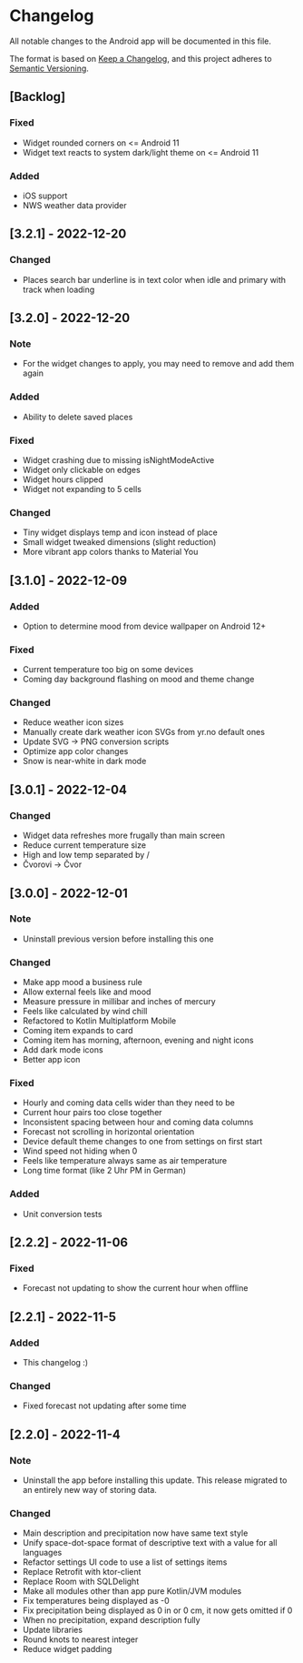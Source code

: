 # Changelog
All notable changes to the Android app will be documented in this file.

The format is based on [Keep a Changelog](https://keepachangelog.com/en/1.0.0/),
and this project adheres to [Semantic Versioning](https://semver.org/spec/v2.0.0.html).

## [Backlog]
### Fixed
- Widget rounded corners on <= Android 11
- Widget text reacts to system dark/light theme on <= Android 11
### Added
- iOS support
- NWS weather data provider

## [3.2.1] - 2022-12-20
### Changed
- Places search bar underline is in text color when idle and primary with track when loading

## [3.2.0] - 2022-12-20
### Note
- For the widget changes to apply, you may need to remove and add them again
### Added
- Ability to delete saved places
### Fixed
- Widget crashing due to missing isNightModeActive
- Widget only clickable on edges
- Widget hours clipped
- Widget not expanding to 5 cells
### Changed
- Tiny widget displays temp and icon instead of place
- Small widget tweaked dimensions (slight reduction)
- More vibrant app colors thanks to Material You

## [3.1.0] - 2022-12-09
### Added
- Option to determine mood from device wallpaper on Android 12+
### Fixed
- Current temperature too big on some devices
- Coming day background flashing on mood and theme change
### Changed
- Reduce weather icon sizes
- Manually create dark weather icon SVGs from yr.no default ones
- Update SVG -> PNG conversion scripts
- Optimize app color changes
- Snow is near-white in dark mode

## [3.0.1] - 2022-12-04
### Changed
- Widget data refreshes more frugally than main screen
- Reduce current temperature size
- High and low temp separated by /
- Čvorovi -> Čvor

## [3.0.0] - 2022-12-01
### Note
- Uninstall previous version before installing this one
### Changed
- Make app mood a business rule
- Allow external feels like and mood
- Measure pressure in millibar and inches of mercury
- Feels like calculated by wind chill
- Refactored to Kotlin Multiplatform Mobile
- Coming item expands to card
- Coming item has morning, afternoon, evening and night icons
- Add dark mode icons
- Better app icon
### Fixed
- Hourly and coming data cells wider than they need to be
- Current hour pairs too close together
- Inconsistent spacing between hour and coming data columns
- Forecast not scrolling in horizontal orientation
- Device default theme changes to one from settings on first start
- Wind speed not hiding when 0
- Feels like temperature always same as air temperature
- Long time format (like 2 Uhr PM in German)
### Added
- Unit conversion tests

## [2.2.2] - 2022-11-06
### Fixed
- Forecast not updating to show the current hour when offline

## [2.2.1] - 2022-11-5
### Added
- This changelog :)
### Changed
- Fixed forecast not updating after some time

## [2.2.0] - 2022-11-4
### Note
- Uninstall the app before installing this update. This release migrated to 
an entirely new way of storing data.
### Changed
- Main description and precipitation now have same text style
- Unify space-dot-space format of descriptive text with a value for all languages
- Refactor settings UI code to use a list of settings items
- Replace Retrofit with ktor-client
- Replace Room with SQLDelight
- Make all modules other than app pure Kotlin/JVM modules
- Fix temperatures being displayed as -0
- Fix precipitation being displayed as 0 in or 0 cm, it now gets omitted if 0
- When no precipitation, expand description fully
- Update libraries
- Round knots to nearest integer
- Reduce widget padding